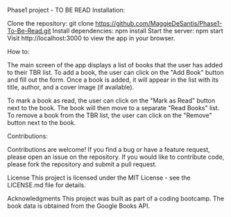 Phase1 project - TO BE READ
Installation:

Clone the repository: git clone https://github.com/MaggieDeSantis/Phase1-To-Be-Read.git
Install dependencies: npm install
Start the server: npm start
Visit http://localhost:3000 to view the app in your browser.

How to: 

The main screen of the app displays a list of books that the user has added to their TBR list. 
To add a book, the user can click on the "Add Book" button and fill out the form. 
Once a book is added, it will appear in the list with its title, author, and a cover image (if available).

To mark a book as read, the user can click on the "Mark as Read" button next to the book. 
The book will then move to a separate "Read Books" list. To remove a book from the TBR list, the user can click on the "Remove" button next to the book.

Contributions:  

Contributions are welcome! If you find a bug or have a feature request, please open an issue on the repository. If you would like to contribute code, please fork the repository and submit a pull request.

License
This project is licensed under the MIT License - see the LICENSE.md file for details.

Acknowledgments
This project was built as part of a coding bootcamp.
The book data is obtained from the Google Books API.
